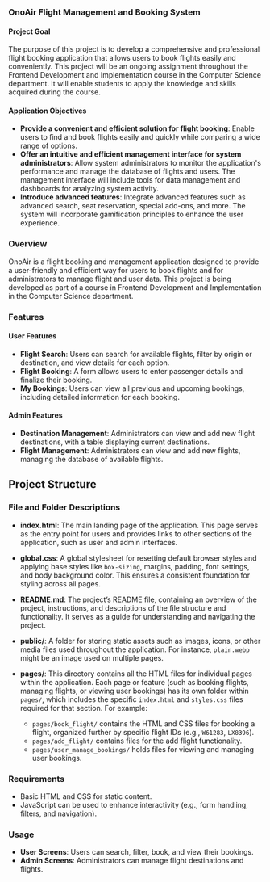 ### OnoAir Flight Management and Booking System

#### Project Goal
The purpose of this project is to develop a comprehensive and professional flight booking application that allows users to book flights easily and conveniently. This project will be an ongoing assignment throughout the Frontend Development and Implementation course in the Computer Science department. It will enable students to apply the knowledge and skills acquired during the course.

#### Application Objectives
- **Provide a convenient and efficient solution for flight booking**: Enable users to find and book flights easily and quickly while comparing a wide range of options.
- **Offer an intuitive and efficient management interface for system administrators**: Allow system administrators to monitor the application's performance and manage the database of flights and users. The management interface will include tools for data management and dashboards for analyzing system activity.
- **Introduce advanced features**: Integrate advanced features such as advanced search, seat reservation, special add-ons, and more. The system will incorporate gamification principles to enhance the user experience.


### Overview

OnoAir is a flight booking and management application designed to provide a user-friendly and efficient way for users to book flights and for administrators to manage flight and user data. This project is being developed as part of a course in Frontend Development and Implementation in the Computer Science department.

### Features

#### User Features
- **Flight Search**: Users can search for available flights, filter by origin or destination, and view details for each option.
- **Flight Booking**: A form allows users to enter passenger details and finalize their booking.
- **My Bookings**: Users can view all previous and upcoming bookings, including detailed information for each booking.

#### Admin Features
- **Destination Management**: Administrators can view and add new flight destinations, with a table displaying current destinations.
- **Flight Management**: Administrators can view and add new flights, managing the database of available flights.

## Project Structure

### File and Folder Descriptions

- **index.html**: The main landing page of the application. This page serves as the entry point for users and provides links to other sections of the application, such as user and admin interfaces.

- **global.css**: A global stylesheet for resetting default browser styles and applying base styles like `box-sizing`, margins, padding, font settings, and body background color. This ensures a consistent foundation for styling across all pages.

- **README.md**: The project’s README file, containing an overview of the project, instructions, and descriptions of the file structure and functionality. It serves as a guide for understanding and navigating the project.

- **public/**: A folder for storing static assets such as images, icons, or other media files used throughout the application. For instance, `plain.webp` might be an image used on multiple pages.

- **pages/**: This directory contains all the HTML files for individual pages within the application. Each page or feature (such as booking flights, managing flights, or viewing user bookings) has its own folder within `pages/`, which includes the specific `index.html` and `styles.css` files required for that section. For example:
  - `pages/book_flight/` contains the HTML and CSS files for booking a flight, organized further by specific flight IDs (e.g., `W61283`, `LX8396`).
  - `pages/add_flight/` contains files for the add flight functionality.
  - `pages/user_manage_bookings/` holds files for viewing and managing user bookings.


### Requirements

- Basic HTML and CSS for static content.
- JavaScript can be used to enhance interactivity (e.g., form handling, filters, and navigation).

### Usage

- **User Screens**: Users can search, filter, book, and view their bookings.
- **Admin Screens**: Administrators can manage flight destinations and flights.
